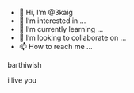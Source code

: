 - 👋 Hi, I’m @3kaig
- 👀 I’m interested in ...
- 🌱 I’m currently learning ...
- 💞️ I’m looking to collaborate on ...
- 📫 How to reach me ...

<!---
3kaig/3kaig is a ✨ special ✨ repository because its `README.md` (this file) appears on your GitHub profile.
You can click the Preview link to take a look at your changes.
--->barthiwish
 i live you 
